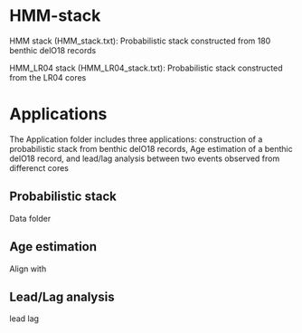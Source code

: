 # HMM-stack

HMM stack (HMM_stack.txt): Probabilistic stack constructed from 180 benthic delO18 records

HMM_LR04 stack (HMM_LR04_stack.txt): Probabilistic stack constructed from the LR04 cores

# Applications

The Application folder includes three applications: construction of a probabilistic stack from benthic delO18 records, Age estimation of a benthic delO18 record, and lead/lag analysis between two events observed from differenct cores

## Probabilistic stack

Data folder


## Age estimation

Align with 

## Lead/Lag analysis

lead lag



